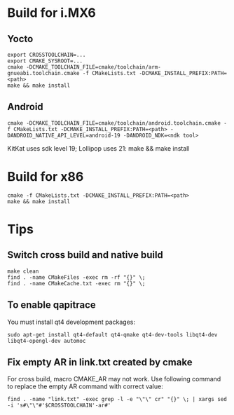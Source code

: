 # Build for i.MX6 #
## Yocto ##

    export CROSSTOOLCHAIN=...
    export CMAKE_SYSROOT=...
    cmake -DCMAKE_TOOLCHAIN_FILE=cmake/toolchain/arm-gnueabi.toolchain.cmake -f CMakeLists.txt -DCMAKE_INSTALL_PREFIX:PATH=<path>
    make && make install


## Android ##

    cmake -DCMAKE_TOOLCHAIN_FILE=cmake/toolchain/android.toolchain.cmake -f CMakeLists.txt -DCMAKE_INSTALL_PREFIX:PATH=<path> -DANDROID_NATIVE_API_LEVEL=android-19 -DANDROID_NDK=<ndk tool>

KitKat uses sdk level 19; Lollipop uses 21:
    make && make install


# Build for x86 #

    cmake -f CMakeLists.txt -DCMAKE_INSTALL_PREFIX:PATH=<path>
    make && make install

# Tips #
## Switch cross build and native build ##

    make clean
    find . -name CMakeFiles -exec rm -rf "{}" \;
    find . -name CMakeCache.txt -exec rm "{}" \;


## To enable qapitrace ##

You must install qt4 development packages:

    sudo apt-get install qt4-default qt4-qmake qt4-dev-tools libqt4-dev libqt4-opengl-dev automoc


## Fix empty AR in link.txt created by cmake ##

For cross build, macro CMAKE_AR may not work. Use following command to replace the empty AR command with correct value:

    find . -name "link.txt" -exec grep -l -e "\"\" cr" "{}" \; | xargs sed -i 's#\"\"#'$CROSSTOOLCHAIN'-ar#'
